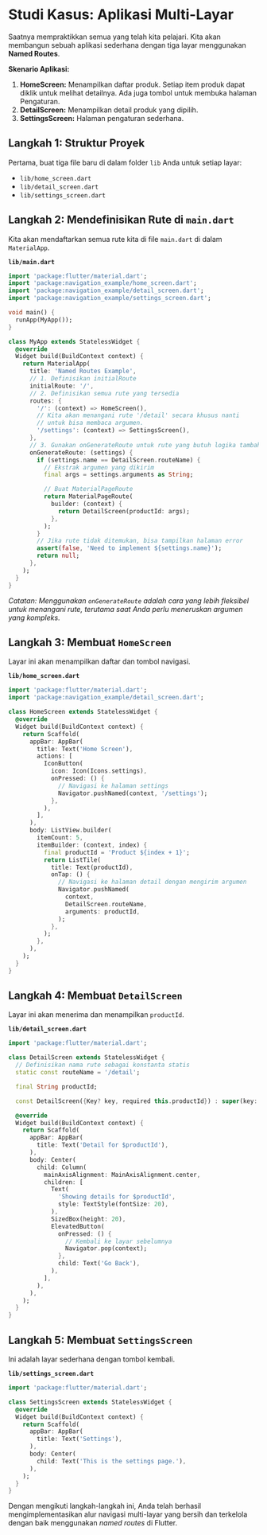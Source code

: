 # Studi Kasus: Aplikasi Multi-Layar

Saatnya mempraktikkan semua yang telah kita pelajari. Kita akan membangun sebuah aplikasi sederhana dengan tiga layar menggunakan **Named Routes**.

**Skenario Aplikasi:**
1.  **HomeScreen:** Menampilkan daftar produk. Setiap item produk dapat diklik untuk melihat detailnya. Ada juga tombol untuk membuka halaman Pengaturan.
2.  **DetailScreen:** Menampilkan detail produk yang dipilih.
3.  **SettingsScreen:** Halaman pengaturan sederhana.

## Langkah 1: Struktur Proyek

Pertama, buat tiga file baru di dalam folder `lib` Anda untuk setiap layar:
- `lib/home_screen.dart`
- `lib/detail_screen.dart`
- `lib/settings_screen.dart`

## Langkah 2: Mendefinisikan Rute di `main.dart`

Kita akan mendaftarkan semua rute kita di file `main.dart` di dalam `MaterialApp`.

**`lib/main.dart`**
```dart
import 'package:flutter/material.dart';
import 'package:navigation_example/home_screen.dart';
import 'package:navigation_example/detail_screen.dart';
import 'package:navigation_example/settings_screen.dart';

void main() {
  runApp(MyApp());
}

class MyApp extends StatelessWidget {
  @override
  Widget build(BuildContext context) {
    return MaterialApp(
      title: 'Named Routes Example',
      // 1. Definisikan initialRoute
      initialRoute: '/',
      // 2. Definisikan semua rute yang tersedia
      routes: {
        '/': (context) => HomeScreen(),
        // Kita akan menangani rute '/detail' secara khusus nanti
        // untuk bisa membaca argumen.
        '/settings': (context) => SettingsScreen(),
      },
      // 3. Gunakan onGenerateRoute untuk rute yang butuh logika tambahan
      onGenerateRoute: (settings) {
        if (settings.name == DetailScreen.routeName) {
          // Ekstrak argumen yang dikirim
          final args = settings.arguments as String;

          // Buat MaterialPageRoute
          return MaterialPageRoute(
            builder: (context) {
              return DetailScreen(productId: args);
            },
          );
        }
        // Jika rute tidak ditemukan, bisa tampilkan halaman error
        assert(false, 'Need to implement ${settings.name}');
        return null;
      },
    );
  }
}
```
*Catatan: Menggunakan `onGenerateRoute` adalah cara yang lebih fleksibel untuk menangani rute, terutama saat Anda perlu meneruskan argumen yang kompleks.*

## Langkah 3: Membuat `HomeScreen`

Layar ini akan menampilkan daftar dan tombol navigasi.

**`lib/home_screen.dart`**
```dart
import 'package:flutter/material.dart';
import 'package:navigation_example/detail_screen.dart';

class HomeScreen extends StatelessWidget {
  @override
  Widget build(BuildContext context) {
    return Scaffold(
      appBar: AppBar(
        title: Text('Home Screen'),
        actions: [
          IconButton(
            icon: Icon(Icons.settings),
            onPressed: () {
              // Navigasi ke halaman settings
              Navigator.pushNamed(context, '/settings');
            },
          ),
        ],
      ),
      body: ListView.builder(
        itemCount: 5,
        itemBuilder: (context, index) {
          final productId = 'Product ${index + 1}';
          return ListTile(
            title: Text(productId),
            onTap: () {
              // Navigasi ke halaman detail dengan mengirim argumen
              Navigator.pushNamed(
                context,
                DetailScreen.routeName,
                arguments: productId,
              );
            },
          );
        },
      ),
    );
  }
}
```

## Langkah 4: Membuat `DetailScreen`

Layar ini akan menerima dan menampilkan `productId`.

**`lib/detail_screen.dart`**
```dart
import 'package:flutter/material.dart';

class DetailScreen extends StatelessWidget {
  // Definisikan nama rute sebagai konstanta statis
  static const routeName = '/detail';

  final String productId;

  const DetailScreen({Key? key, required this.productId}) : super(key: key);

  @override
  Widget build(BuildContext context) {
    return Scaffold(
      appBar: AppBar(
        title: Text('Detail for $productId'),
      ),
      body: Center(
        child: Column(
          mainAxisAlignment: MainAxisAlignment.center,
          children: [
            Text(
              'Showing details for $productId',
              style: TextStyle(fontSize: 20),
            ),
            SizedBox(height: 20),
            ElevatedButton(
              onPressed: () {
                // Kembali ke layar sebelumnya
                Navigator.pop(context);
              },
              child: Text('Go Back'),
            ),
          ],
        ),
      ),
    );
  }
}
```

## Langkah 5: Membuat `SettingsScreen`

Ini adalah layar sederhana dengan tombol kembali.

**`lib/settings_screen.dart`**
```dart
import 'package:flutter/material.dart';

class SettingsScreen extends StatelessWidget {
  @override
  Widget build(BuildContext context) {
    return Scaffold(
      appBar: AppBar(
        title: Text('Settings'),
      ),
      body: Center(
        child: Text('This is the settings page.'),
      ),
    );
  }
}
```

Dengan mengikuti langkah-langkah ini, Anda telah berhasil mengimplementasikan alur navigasi multi-layar yang bersih dan terkelola dengan baik menggunakan *named routes* di Flutter.

